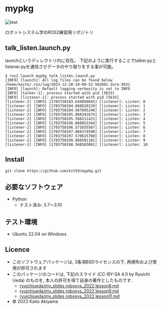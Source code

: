 # mypkg
![test](https://github.com/kit59/mypkg/actions/workflows/test.yml/badge.svg)

ロボットシステム学のROS2練習用リポジトリ

## talk_listen.launch.py 
launchというディレクトリ内に存在。
下記のように実行することでtalker.pyとlistener.pyを通信させデータのやり取りをする事が可能。
```
$ ros2 launch mypkg talk_listen.launch.py
[INFO] [launch]: All log files can be found below /home/kaito/.ros/log/2023-12-28-19-09-52-562601-Zora-5631
[INFO] [launch]: Default logging verbosity is set to INFO
[INFO] [talker-1]: process started with pid [5633]
[INFO] [listener-2]: process started with pid [5635]
[listener-2] [INFO] [1703758193.644899645] [listener]: Listen: 0
[listener-2] [INFO] [1703758194.068820229] [listener]: Listen: 1
[listener-2] [INFO] [1703758194.567895246] [listener]: Listen: 2
[listener-2] [INFO] [1703758195.068341674] [listener]: Listen: 3
[listener-2] [INFO] [1703758195.568211421] [listener]: Listen: 4
[listener-2] [INFO] [1703758196.068853344] [listener]: Listen: 5
[listener-2] [INFO] [1703758196.571035567] [listener]: Listen: 6
[listener-2] [INFO] [1703758197.068374590] [listener]: Listen: 7
[listener-2] [INFO] [1703758197.570615760] [listener]: Listen: 8
[listener-2] [INFO] [1703758198.068581181] [listener]: Listen: 9
[listener-2] [INFO] [1703758198.568583861] [listener]: Listen: 10 
```

## Install
```
git clone https://github.com/kit59/mypkg.git
```

## 必要なソフトウェア
* Python
  * テスト済み: 3.7～3.10

## テスト環境
* Ubuntu 22.04 on Windows

## Licence
* このソフトウェアパッケージは, 3条項BSDライセンスの下, 再頒布および使用が許可されます 
* このパッケージのコードは, 下記のスライド (CC-BY-SA 4.0 by Ryuichi Ueda) のものを, 本人の許可を得て自身の著作としたものです.
    * [ryuichiueda/my_slides robosys_2022 lesson8.md](https://github.com/ryuichiueda/my_slides/blob/master/robosys_2022/lesson8.md)
    * [ryuichiueda/my_slides robosys_2022 lesson9.md](https://github.com/ryuichiueda/my_slides/blob/master/robosys_2022/lesson9.md)
    * [ryuichiueda/my_slides robosys_2022 lesson11.md](https://github.com/ryuichiueda/my_slides/blob/master/robosys_2022/lesson11.md)
* © 2023 Kaito Akiyama

